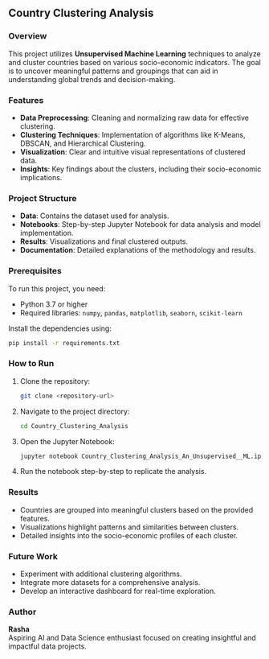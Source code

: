 

## Country Clustering Analysis

### Overview

This project utilizes **Unsupervised Machine Learning** techniques to analyze and cluster countries based on various socio-economic indicators. The goal is to uncover meaningful patterns and groupings that can aid in understanding global trends and decision-making.

### Features
- **Data Preprocessing**: Cleaning and normalizing raw data for effective clustering.
- **Clustering Techniques**: Implementation of algorithms like K-Means, DBSCAN, and Hierarchical Clustering.
- **Visualization**: Clear and intuitive visual representations of clustered data.
- **Insights**: Key findings about the clusters, including their socio-economic implications.

### Project Structure
- **Data**: Contains the dataset used for analysis.
- **Notebooks**: Step-by-step Jupyter Notebook for data analysis and model implementation.
- **Results**: Visualizations and final clustered outputs.
- **Documentation**: Detailed explanations of the methodology and results.

### Prerequisites
To run this project, you need:
- Python 3.7 or higher
- Required libraries: `numpy`, `pandas`, `matplotlib`, `seaborn`, `scikit-learn`

Install the dependencies using:
```bash
pip install -r requirements.txt
```

### How to Run
1. Clone the repository:
   ```bash
   git clone <repository-url>
   ```
2. Navigate to the project directory:
   ```bash
   cd Country_Clustering_Analysis
   ```
3. Open the Jupyter Notebook:
   ```bash
   jupyter notebook Country_Clustering_Analysis_An_Unsupervised__ML.ipynb
   ```
4. Run the notebook step-by-step to replicate the analysis.

### Results
- Countries are grouped into meaningful clusters based on the provided features.
- Visualizations highlight patterns and similarities between clusters.
- Detailed insights into the socio-economic profiles of each cluster.

### Future Work
- Experiment with additional clustering algorithms.
- Integrate more datasets for a comprehensive analysis.
- Develop an interactive dashboard for real-time exploration.

### Author
**Rasha**  
Aspiring AI and Data Science enthusiast focused on creating insightful and impactful data projects.


